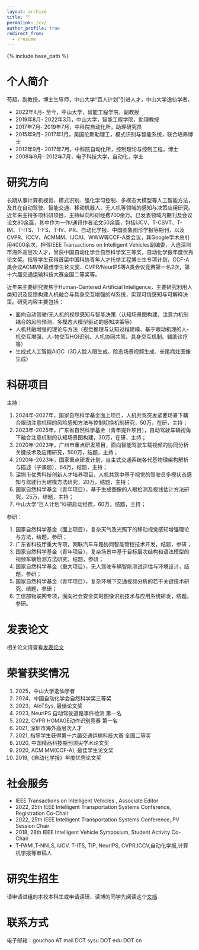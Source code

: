 ```yaml
---
layout: archive
title: ""
permalink: /cv/
author_profile: true
redirect_from:
  - /resume
---
```


{% include base_path %}

个人简介
======
苟超，副教授，博士生导师，中山大学“百人计划”引进人才，中山大学逸仙学者。

* 2022年4月- 至今，中山大学，智能工程学院，副教授
* 2019年8月- 2022年3月，中山大学，智能工程学院，助理教授
* 2017年7月- 2019年7月，中科院自动化所，助理研究员
* 2015年9月- 2017年1月，美国伦斯勒理工，模式识别与智能系统，联合培养博士
* 2012年9月- 2017年7月，中科院自动化所，控制理论与控制工程，博士
* 2008年9月- 2012年7月，电子科技大学，自动化，学士


研究方向
======
长期从事计算机视觉、模式识别、强化学习控制、多模态大模型等人工智能方法，及其在自动驾驶、智能交通、移动机器人、无人机等领域的感知与决策应用研究。近年来主持多项科研项目，主持纵向科研经费700余万。已发表领域内期刊及会议论文80余篇，其中作为一作/通讯作者论文50余篇，包括IJCV、T-CSVT、T-IM、T-ITS、T-FS、T-IV、PR、自动化学报、中国图象图形学报等期刊，以及CVPR、ICCV、ACMMM、IJCAI、WWW等CCF-A类会议，其Google学术总引用4000余次，担任IEEE Transactions on Intelligent Vehicles副编委，入选深圳市海外高层次人才，曾获中国自动化学会自然科学奖三等奖，自动化学报年度优秀论文奖。指导学生获得首届中国科协青年人才托举工程博士生专项计划，CCF-A类会议ACMMM最佳学生论文奖、CVPR/NeurlPS等A类会议竞赛第一名2次，第十六届交通运输科技大赛全国二等奖等。

近年来主要研究聚焦于Human-Centered Artificial Inteligence，主要研究利用人类知识及反馈构建人机融合与具身交互增强的AI系统，实现可信感知与可解释决策。研究内容主要包括：

* 面向自动驾驶/无人机的视觉感知与智能决策（认知场景图构建、注意力机制耦合的风险预测、多模态大模型驱动的感知决策等）
* 人机共融增强的理论与方法（视觉推理与认知过程建模、基于眼动机理的人-机交互增强、人-物交互HOI识别、人机协同共驾、具身交互机制、辅助诊疗等）
* 生成式人工智能AIGC（3D人脸人眼生成、险态场景视频生成、长尾病灶图像生成）

科研项目
======
主持：
1.	2024年-2027年，国家自然科学基金面上项目，人机共驾突发紧要场景下耦合眼动注意机理的风险感知方法与控制切换机制研究，50万，在研，主持；
2.	2023年-2025年，广东省自然科学基金（青年提升项目），自动驾驶车辆视角下融合注意机制的认知场景图构建，30万，在研，主持；
3.	2020年-2023年，广州市重点研发项目，面向智能驾驶车载视频的协同分析关键技术及应用研究，500万，结题，主持；
4.	2020年-2023年，国家重点研发计划，自主式交通系统各代基物理架构解析与描述（子课题），64万，结题，主持；
5.	深圳市优秀科技创新人才培养项目，人机共驾中基于视觉的驾驶员多模状态感知与驾驶行为建模方法研究，20万，结题，主持；
6.	国家自然科学基金（青年项目），基于生成图像的人眼检测及视线估计方法研究，25万，结题，主持；
7.  中山大学“百人计划”科研启动经费，60万，结题，主持；

参研：
1.	国家自然科学基金（面上项目），复杂天气及光照下的移动视觉感知增强理论与方法，结题，参研；
2.  广东省科技厅重大专项，网联汽车车路协同智能管控技术开发，结题，参研；
3.	国家自然科学基金（青年项目），复杂场景中基于目标层次结构和语法模型的视频车辆检测方法研究，结题，参研；
4.	国家自然科学基金（重大项目），无人驾驶车辆智能测试评估与环境设计，结题，参研；
5.	国家自然科学基金（青年项目），复杂环境下交通视频分析的若干关键技术研究，结题，参研；
6.	工信部物联网专项，面向社会安全实时图像识别技术与应用系统研发，结题，参研。 


发表论文
======


相关论文请查看[发表论文](https://chaogou.github.io/publications/) 

  
荣誉获奖情况
======

1.	2025，中山大学逸仙学者
2.	2024，中国自动化学会自然科学奖三等奖
3.	2023，AIoTSys, 最佳论文奖
4.	2023, NeurlPS 自动驾驶道路事件检测 第一名
5.	2022, CVPR HOMAGE动作识别竞赛 第一名
6.	2021, 深圳市海外高层次人才
7.	2021, 指导学生获得第十六届交通运输科技大赛 全国二等奖
8.	2020, 中国精品科技期刊顶尖学术论文奖
9.	2020, ACM MM(CCF-A), 最佳学生论文奖
10.	2019,《自动化学报》年度优秀论文奖




社会服务
======
* IEEE Transactions on Intelligent Vehicles ,  Associate Editor
* 2022, 25th IEEE Intelligent Transportation Systems Conference, Registration Co-Chair
* 2022, 25th IEEE Intelligent Transportation Systems Conference, PV Session Chair
* 2018, 28th  IEEE Intelligent Vehicle Symposium, Student Activity Co-Chair
* T-PAMI,T-NNLS, IJCV, T-ITS, TIP, NeurlPS, CVPR,ICCV,自动化学报,计算机学报等审稿人


研究生招生
======
请申请进组的本校本科生或申请读研、读博的同学先阅读这个[文档](https://chaogou.github.io/non-menu-page/) 

联系方式
======
电子邮箱：gouchao AT mail DOT sysu DOT edu DOT cn

